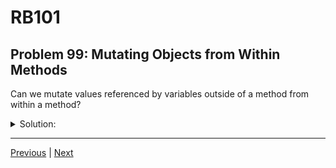 # RB101
## Problem 99: Mutating Objects from Within Methods

Can we mutate values referenced by variables outside of a method from within a method?

<details>
<summary>Solution:</summary>

Yes! If you pass a mutable object to a method as an argument, you can mutate that object from within the method.

The method receives a reference to the same object, so mutations affect the original.

Examples:
```ruby
# Mutating an array:
def add_element(arr)
  arr << 4
end

my_array = [1, 2, 3]
add_element(my_array)
p my_array  # => [1, 2, 3, 4] (mutated!)

# Mutating a string:
def append_text(str)
  str << " world"
end

my_string = "hello"
append_text(my_string)
p my_string  # => "hello world" (mutated!)

# Mutating a hash:
def add_key(hash)
  hash[:new_key] = "value"
end

my_hash = { a: 1 }
add_key(my_hash)
p my_hash  # => {:a=>1, :new_key=>"value"} (mutated!)
```

**Cannot mutate immutable objects:**
```ruby
# Integers are immutable:
def try_to_change(num)
  num += 10  # Only reassigns the local parameter
end

number = 5
try_to_change(number)
p number  # => 5 (unchanged)
```

**Key understanding:**
```ruby
# The method doesn't access the outer variable
# It accesses the object through its parameter

outer_arr = [1, 2, 3]

def modify(arr)  # 'arr' is not the same variable as 'outer_arr'
  # But 'arr' and 'outer_arr' point to the same array object
  arr << 4  # Mutates the shared object
end

modify(outer_arr)
p outer_arr  # => [1, 2, 3, 4]
```

</details>

---

[Previous](098.md) | [Next](100.md)

